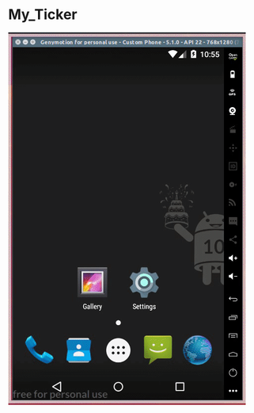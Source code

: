# My_Ticker


![OutPut](https://raw.githubusercontent.com/mohit008/My_Ticker/master/app/src/main/res/raw/d42422505.gif "")

